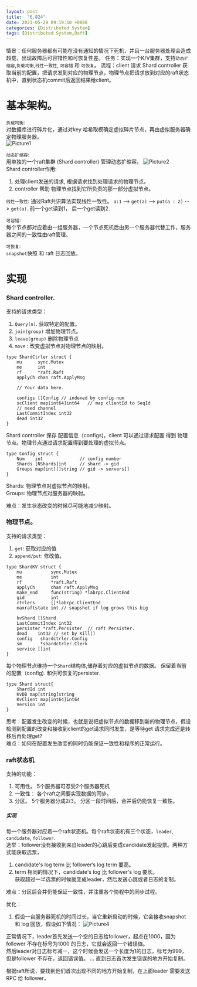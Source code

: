 ```yaml
---
layout: post
title:  "6.824"
date: 2021-05-29 09:19:10 +0800
categories: [Distributed System]
tags: [Distributed System,Raft]
---
```


情景：任何服务器都有可能在没有通知的情况下死机，并且一台服务器处理会造成超载，出现故障后可容错性和可恢复性差。
任务：实现一个K/V集群，支持`动态扩缩容`,`负载均衡`,`线性一致性`, `可容错` 和 `可恢复`。
流程：client 请求 Shard controller 获取当前的配置，把请求发到对应的物理节点，物理节点把请求放到对应的raft状态机中，直到状态机commit后返回结果给client。

# 基本架构。
`负载均衡`:  
对数据库进行碎片化，通过对key 哈希取模确定虚拟碎片节点，再由虚拟服务器确定物理服务器。  
![Picture1](https://raw.githubusercontent.com/cheng1621/HelloMike.github.io/master/assets/img/sample/fault_tolerent_system_1.png)  

`动态扩缩容`:  
用单独的一个raft集群 (Shard controller) 管理动态扩缩容。
![Picture2](https://raw.githubusercontent.com/cheng1621/HelloMike.github.io/master/assets/img/sample/fault_tolerant_system_2.png)  
Shard controller作用: 
1. 处理client发送的请求, 根据请求找到处理请求的物理节点。  
2. controller 帮助 物理节点找到它所负责的那一部分虚拟节点。  

`线性一致性`:
通过Raft共识算法实现线性一致性。
`a:1` --> `get(a)` --> `put(a : 2)` --> `get(a)`. 前一个get读到1， 后一个get读到2. 

`可容错`:  
每个节点都对应着由一组服务器，一个节点死机后由另一个服务器代替工作，服务器之间的一致性由raft管理。  

`可恢复`:  
`snapshot`快照 和 raft 日志回放。  

# 实现
### Shard controller.  
支持的请求类型：
1. `Query(n)`. 获取特定的配置。  
2. `join(group)` 增加物理节点。  
3. `leave(group)` 删除物理节点  
4. `move` : 改变虚拟节点对物理节点的映射。  
```
type ShardCtrler struct {
	mu      sync.Mutex
	me      int
	rf      *raft.Raft
	applyCh chan raft.ApplyMsg

	// Your data here.

	configs []Config // indexed by config num
	scClient map[int64]int64   // map clientId to SeqId
	// need channel
	LastCommitIndex int32
	dead int32
}
```
Shard controller 保存 配置信息（configs)，client 可以通过请求配置 得到 物理节点。物理节点通过请求配置得到要处理的虚拟节点。  
```
type Config struct {
	Num    int              // config number
	Shards [NShards]int     // shard -> gid
	Groups map[int][]string // gid -> servers[]
}
```
Shards: 物理节点对虚拟节点的映射。  
Groups: 物理节点对服务器的映射。  

难点：发生状态改变的时候尽可能地减少映射。

### 物理节点。
支持的请求类型：
1. `get`: 获取对应的值
2. `append/put`: 修改值。
```
type ShardKV struct {
	mu           sync.Mutex
	me           int
	rf           *raft.Raft
	applyCh      chan raft.ApplyMsg
	make_end     func(string) *labrpc.ClientEnd
	gid          int
	ctrlers      []*labrpc.ClientEnd
	maxraftstate int // snapshot if log grows this big

	kvShard []Shard
	LastCommitIndex int32
	persister *raft.Persister  // raft Persister.
	dead    int32 // set by Kill()
	config   shardctrler.Config
	sm       *shardctrler.Clerk
	service []int
}
```
每个物理节点维持一个`Shard`结构体,储存着对应的虚拟节点的数据。 保留着当前的配置（config). 和供可恢复的persister.  
```
type Shard struct{
	ShardId int
	KvDB map[string]string
	KvClient map[int64]int64
	Version int
}
```
思考：配置发生改变的时候，也就是说把虚拟节点的数据移到新的物理节点，假设检测到配置的改变和接收到client的get请求同时发生，是等待get 请求完成还是转移后再处理get?  
难点：如何在配置发生改变的同时仍能保证一致性和程序的正常运行。

### raft状态机
支持的功能：
1. 可用性。 5个服务器可忍受2个服务器死机
2. 一致性： 各个raft之间要实现数据的同步。
3. 分区。  5个服务器分成2/3。 分区一段时间后，合并后仍能恢复一致性。

##### 实现
每一个服务器对应着一个raft状态机。每个raft状态机有三个状态，`leader`, `candidate`, `follower`.  
选举：follower没有接收到来自leader的心跳后变成candidate发起投票。两种方式能获取选票，
1. candidate's log term 比 follower‘s log term 要高。  
2. term 相同的情况下，candidate's log 比 follower's log 要长。  
获取超过一半选票的时候就变成leader，然后发送心跳或者日志的复制。

难点：分区后合并仍能保证一致性，并注重各个协程中的同步过程。  

优化：
1. 假设一台服务器死机的时间过长，当它重新启动的时候，它会接收snapshot 和 log 回放，假设如下情况：
![Picture4](https://raw.githubusercontent.com/cheng1621/HelloMike.github.io/master/assets/img/sample/fault_tolerant_system_4.png)  

正常情况下，leader首先发送一个空的日志给follower，起点在1000，因为follower 不存在标号为1000 的日志，它就会返回一个错误值。  
然后leader对日志标号减一，这个时候会发送一个长度为1的日志，标号为999，但是follower 不存在，返回错误值。
...
直到日志首次发生错误的地方开始复制。


根据raft所说，要找到他们首次出现不同的地方开始复制，在上面leader 需要发送RPC 给 follower，


